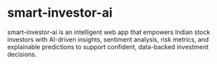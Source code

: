 # smart-investor-ai
smart-investor-ai is an intelligent web app that empowers Indian stock investors with AI-driven insights, sentiment analysis, risk metrics, and explainable predictions to support confident, data-backed investment decisions.
